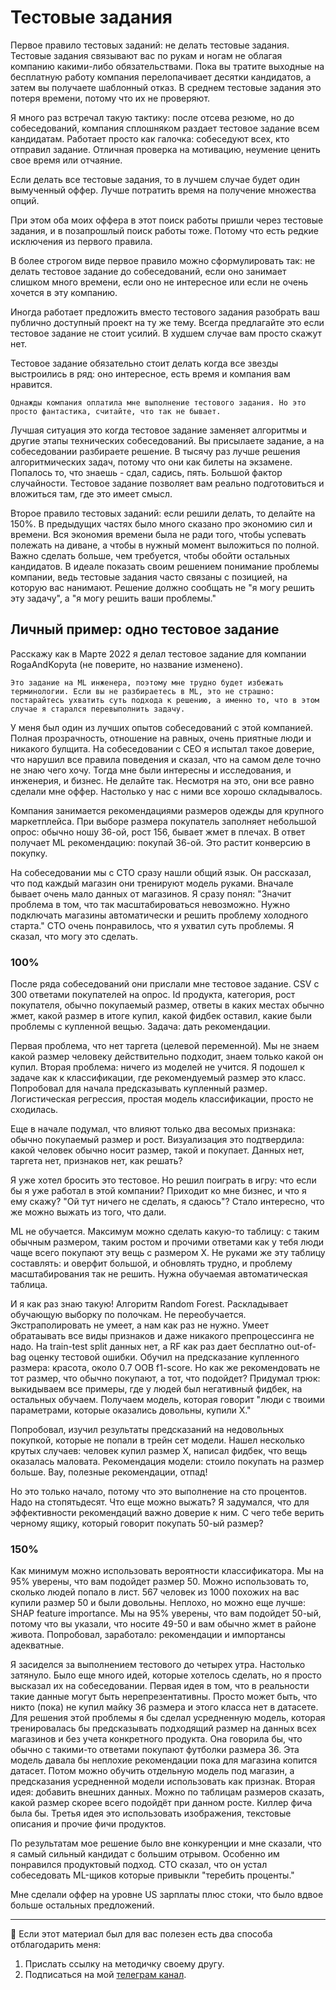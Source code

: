 # Тестовые задания

Первое правило тестовых заданий: не делать тестовые задания. Тестовые задания связывают вас по рукам и ногам не облагая компанию какими-либо обязательствами. Пока вы тратите выходные на бесплатную работу компания перелопачивает десятки кандидатов, а затем вы получаете шаблонный отказ. В среднем тестовые задания это потеря времени, потому что их не проверяют. 

Я много раз встречал такую тактику: после отсева резюме, но до собеседований, компания сплошняком раздает тестовое задание всем кандидатам. Работает просто как галочка: собеседуют всех, кто отправил задание. Отличная проверка на мотивацию, неумение ценить свое время или отчаяние. 

Если делать все тестовые задания, то в лучшем случае будет один вымученный оффер. Лучше потратить время на получение множества опций.

При этом оба моих оффера в этот поиск работы пришли через тестовые задания, и в позапрошлый поиск работы тоже. Потому что есть редкие исключения из первого правила.

В более строгом виде первое правило можно сформулировать так: не делать тестовое задание до собеседований, если оно занимает слишком много времени, если оно не интересное или если не очень хочется в эту компанию.

Иногда работает предложить вместо тестового задания разобрать ваш публично доступный проект на ту же тему. Всегда предлагайте это если тестовое задание не стоит усилий. В худшем случае вам просто скажут нет.

Тестовое задание обязательно стоит делать когда все звезды выстроились в ряд: оно интересное, есть время и компания вам нравится. 

```{note}
Однажды компания оплатила мне выполнение тестового задания. Но это просто фантастика, считайте, что так не бывает.
``` 

Лучшая ситуация это когда тестовое задание заменяет алгоритмы и другие этапы технических собеседований. Вы присылаете задание, а на собеседовании разбираете решение. В тысячу раз лучше решения алгоритмических задач, потому что они как билеты на экзамене. Попалось то, что знаешь - сдал, садись, пять. Большой фактор случайности. Тестовое задание позволяет вам реально подготовиться и вложиться там, где это имеет смысл.

Второе правило тестовых заданий: если решили делать, то делайте на 150%. В предыдущих частях было много сказано про экономию сил и времени. Вся экономия времени была не ради того, чтобы успевать полежать на диване, а чтобы в нужный момент выложиться по полной. Важно сделать больше, чем требуется, чтобы обойти остальных кандидатов. В идеале показать своим решением понимание проблемы компании, ведь тестовые задания часто связаны с позицией, на которую вас нанимают. Решение должно сообщать не "я могу решить эту задачу", а "я могу решить ваши проблемы."

## Личный пример: одно тестовое задание

Расскажу как в Марте 2022 я делал тестовое задание для компании RogaAndKopyta (не поверите, но название изменено). 

```{note}
Это задание на ML инженера, поэтому мне трудно будет избежать терминологии. Если вы не разбираетесь в ML, это не страшно: постарайтесь ухватить суть подхода к решению, а именно то, что в этом случае я старался перевыполнить задачу. 
```

У меня был один из лучших опытов собеседований с этой компанией. Полная прозрачность, отношение на равных, очень приятные люди и никакого булщита. На собеседовании с СЕО я испытал такое доверие, что нарушил все правила поведения и сказал, что на самом деле точно не знаю чего хочу. Тогда мне были интересны и исследования, и инженерия, и бизнес. Не делайте так. Несмотря на это, они все равно сделали мне оффер. Настолько у нас с ними все хорошо складывалось.

Компания занимается рекомендациями размеров одежды для крупного маркетплейса. При выборе размера покупатель заполняет небольшой опрос: обычно ношу 36-ой, рост 156, бывает жмет в плечах. В ответ получает ML рекомендацию: покупай 36-ой. Это растит конверсию в покупку. 

На собеседовании мы с СТО сразу нашли общий язык. Он рассказал, что под каждый магазин они тренируют модель руками. Вначале бывает очень мало данных от магазинов. Я сразу понял: "Значит проблема в том, что так масштабироваться невозможно. Нужно подключать магазины автоматически и решить проблему холодного старта." СТО очень понравилось, что я ухватил суть проблемы. Я сказал, что могу это сделать.

### 100%

После ряда собеседований они прислали мне тестовое задание. CSV с 300 ответами покупателей на опрос. Id продукта, категория, рост покупателя, обычно покупаемый размер, ответы в каких местах обычно жмет, какой размер в итоге купил, какой фидбек оставил, какие были проблемы с купленной вещью. Задача: дать рекомендации. 

Первая проблема, что нет таргета (целевой переменной). Мы не знаем какой размер человеку действительно подходит, знаем только какой он купил. Вторая проблема: ничего из моделей не учится. Я подошел к задаче как к классификации, где рекомендуемый размер это класс. Попробовал для начала предсказывать купленный размер. Логистическая регрессия, простая модель классификации, просто не сходилась. 

Еще в начале подумал, что влияют только два весомых признака: обычно покупаемый размер и рост. Визуализация это подтвердила: какой человек обычно носит размер, такой и покупает. Данных нет, таргета нет, признаков нет, как решать?

Я уже хотел бросить это тестовое. Но решил поиграть в игру: что если бы я уже работал в этой компании? Приходит ко мне бизнес, и что я ему скажу? "Ой тут ничего не сделать, я сдаюсь"? Стало интересно, что же можно выжать из того, что дали. 

ML не обучается. Максимум можно сделать какую-то таблицу: с таким обычным размером, таким ростом и прочими ответами как у тебя люди чаще всего покупают эту вещь с размером Х. Не руками же эту таблицу составлять: и оверфит большой, и обновлять трудно, и проблему масштабирования так не решить. Нужна обучаемая автоматическая таблица. 

И я как раз знаю такую! Алгоритм Random Forest. Раскладывает обучающую выборку по полочкам. Не переобучается. Экстраполировать не умеет, а нам как раз не нужно. Умеет обратаывать все виды признаков и даже никакого препроцессинга не надо. На train-test split данных нет, а RF как раз дает бесплатно out-of-bag оценку тестовой ошибки. Обучил на предсказание купленного размера: красота, около 0.7 OOB f1-score. Но как же рекомендовать не тот размер, что обычно покупают, а тот, что подойдет? Придумал трюк: выкидываем все примеры, где у людей был негативный фидбек, на остальных обучаем. Получаем модель, которая говорит "люди с твоими параметрами, которые оказались довольны, купили Х."

Попробовал, изучил результаты предсказаний на недовольных покупкой, которые не попали в трейн сет модели. Нашел несколько крутых случаев: человек купил размер Х, написал фидбек, что вещь оказалась маловата. Рекомендация модели: стоило покупать на размер больше. Вау, полезные рекомендации, отпад!

Но это только начало, потому что это выполнение на сто процентов. Надо на стопятьдесят. Что еще можно выжать? Я задумался, что для эффективности рекомендаций важно доверие к ним. С чего тебе верить черному ящику, который говорит покупать 50-ый размер?

### 150%

Как минимум можно использовать вероятности классификатора. Мы на 95% уверены, что вам подойдет размер 50. Можно использовать то, сколько людей попало в лист. 567 человек из 1000 похожих на вас купили размер 50 и были довольны. Неплохо, но можно еще лучше: SHAP feature importance. Мы на 95% уверены, что вам подойдет 50-ый, потому что вы указали, что носите 49-50 и вам обычно жмет в районе живота. Попробовал, заработало: рекомендации и импортансы адекватные.

Я засиделся за выполнением тестового до четырех утра. Настолько затянуло. Было еще много идей, которые хотелось сделать, но я просто высказал их на собеседовании. Первая идея в том, что в реальности такие данные могут быть нерепрезентативны. Просто может быть, что никто (пока) не купил майку 36 размера и этого класса нет в датасете. Для решения этой проблемы я бы сделал усредненную модель, которая тренировалась бы предсказывать подходящий размер на данных всех магазинов и без учета конкретного продукта. Она говорила бы, что обычно с такими-то ответами покупают футболки размера 36. Эта модель давала бы неплохие рекомендации пока для магазина копится датасет. Потом можно обучить отдельную модель под магазин, а предсказания усредненной модели использовать как признак. Вторая идея: добавить внешних данных. Можно по таблицам размеров сказать, какой размер скорее всего подойдёт при данном росте. Киллер фича была бы. Третья идея это использовать изображения, текстовые описания и прочие фичи продуктов.

По результатам мое решение было вне конкуренции и мне сказали, что я самый сильный кандидат с большим отрывом. Особенно им понравился продуктовый подход. СТО сказал, что он устал собеседовать ML-щиков которые привыкли "теребить проценты."

Мне сделали оффер на уровне US зарплаты плюс стоки, что было вдвое больше остальных предложений. 

---

🤗 Если этот материал был для вас полезен есть два способа отблагодарить меня:
1. Прислать ссылку на методичку своему другу.
2. Подписаться на мой [телеграм канал](https://t.me/boris_again).
